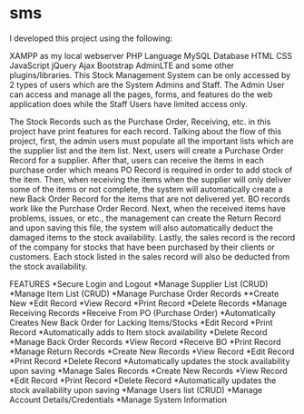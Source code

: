 # sms
I developed this project using the following:

XAMPP as my local webserver
PHP Language
MySQL Database
HTML
CSS
JavaScript
jQuery
Ajax
Bootstrap
AdminLTE
and some other plugins/libraries.
This Stock Management System can be only accessed by 2 types of users which are the System Admins and Staff. The Admin User can access and manage all the pages, forms, and features do the web application does while the Staff Users have limited access only.

The Stock Records such as the Purchase Order, Receiving, etc. in this project have print features for each record. Talking about the flow of this project, first, the admin users must populate all the important lists which are the supplier list and the item list. Next, users will create a Purchase Order Record for a supplier. After that, users can receive the items in each purchase order which means PO Record is required in order to add stock of the item. Then, when receiving the items when the supplier will only deliver some of the items or not complete, the system will automatically create a new Back Order Record for the items that are not delivered yet. BO records work like the Purchase Order Record. Next, when the received items have problems, issues, or etc., the management can create the Return Record and upon saving this file, the system will also automatically deduct the damaged items to the stock availability. Lastly, the sales record is the record of the company for stocks that have been purchased by their clients or customers. Each stock listed in the sales record will also be deducted from the stock availability.

FEATURES
*Secure Login and Logout
*Manage Supplier List (CRUD)
*Manage Item List (CRUD)
*Manage Purchase Order Records
**Create New
*Edit Record
*View Record
*Print Record
*Delete Records
*Manage Receiving Records
*Receive From PO (Purchase Order)
*Automatically Creates New Back Order for Lacking Items/Stocks
*Edit Record
*Print Record
*Automatically adds to Item stock availability
*Delete Record
*Manage Back Order Records
*View Record
*Receive BO
*Print Record
*Manage Return Records
*Create New Records
*View Record
*Edit Record
*Print Record
*Delete Record
*Automatically updates the stock availability upon saving
*Manage Sales Records
*Create New Records
*View Record
*Edit Record
*Print Record
*Delete Record
*Automatically updates the stock availability upon saving
*Manage Users list (CRUD)
*Manage Account Details/Credentials
*Manage System Information
